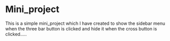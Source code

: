 # Mini_project
This is a simple mini_project which I have created to show the sidebar menu when the three bar button is clicked and hide it when the cross button is clicked.....
